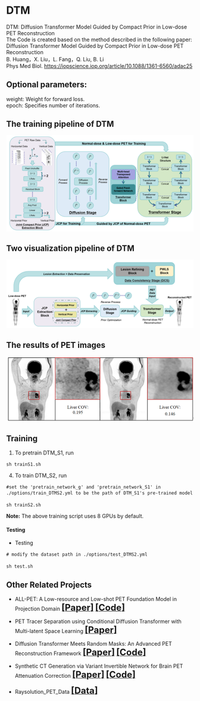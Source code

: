 # DTM
DTM: Diffusion Transformer Model Guided by Compact Prior in Low-dose PET Reconstruction    
The Code is created based on the method described in the following paper:          
Diffusion Transformer Model Guided by Compact Prior in Low-dose PET Reconstruction         
B. Huang，X. Liu，L. Fang，Q. Liu, B. Li        
Phys Med Biol. https://iopscience.iop.org/article/10.1088/1361-6560/adac25          


## Optional parameters:  
weight: Weight for forward loss.   
epoch: Specifies number of iterations.

## The training pipeline of DTM
 <div align="center"><img src="https://github.com/yqx7150/DTM/blob/main/figs/fig1.PNG"> </div>

## Two visualization pipeline of DTM
 <div align="center"><img src="https://github.com/yqx7150/DTM/blob/main/figs/fig2.PNG"> </div>

## The results of PET images
 <div align="center"><img src="https://github.com/yqx7150/DTM/blob/main/figs/fig3.PNG"> </div>

## Training

1. To pretrain DTM_S1, run
```
sh trainS1.sh
```

4. To train DTM_S2, run
```
#set the 'pretrain_network_g' and 'pretrain_network_S1' in ./options/train_DTMS2.yml to be the path of DTM_S1's pre-trained model

sh trainS2.sh
```

**Note:** The above training script uses 8 GPUs by default. 



#### Testing 


- Testing
```
# modify the dataset path in ./options/test_DTMS2.yml

sh test.sh 
```

## Other Related Projects
* ALL-PET: A Low-resource and Low-shot PET Foundation Model in Projection Domain  [<font size=5>**[Paper]**</font>](https://github.com/yqx7150/RAYSOLUTION_PETdata/blob/main/Paper/ALL_PET_Finalx.pdf)   [<font size=5>**[Code]**</font>](https://github.com/yqx7150/ALL-PET)

* PET Tracer Separation using Conditional Diffusion Transformer with Multi-latent Space Learning [<font size=5>**[Paper]**</font>](https://arxiv.org/abs/2506.16934#:~:text=In%20this%20study%2C%20a%20multi-latent%20space%20guided%20texture,model%20%28MS-CDT%29%20is%20proposed%20for%20PET%20tracer%20separation.)

* Diffusion Transformer Meets Random Masks: An Advanced PET Reconstruction Framework [<font size=5>**[Paper]**</font>](https://arxiv.org/abs/2503.08339)  [<font size=5>**[Code]**</font>](https://github.com/yqx7150/DREAM)

* Synthetic CT Generation via Variant Invertible Network for Brain PET Attenuation Correction [<font size=5>**[Paper]**</font>](https://ieeexplore.ieee.org/document/10666843) [<font size=5>**[Code]**</font>](https://github.com/yqx7150/PET_AC_sCT)

* Raysolution_PET_Data [<font size=5>**[Data]**</font>](https://github.com/yqx7150/Raysolution_PET_Data)   
